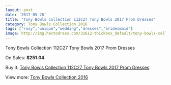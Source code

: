 ```yaml
---
layout: post
date: '2017-05-28'
title: "Tony Bowls Collection 112C27 Tony Bowls 2017 Prom Dresses"
category: Tony Bowls Collection 2016
tags: ["rosy","unique","wedding","dresses","bridesmaid"]
image: http://img.hectodress.com/31612-thickbox_default/tony-bowls-collection-112c27-tony-bowls-2012-prom-dresses.jpg
---
```

Tony Bowls Collection 112C27 Tony Bowls 2017 Prom Dresses

On Sales: **$251.04**
<a href="https://www.hectodress.com/tony-bowls-collection-2013/14458-tony-bowls-collection-112c27-tony-bowls-2012-prom-dresses.html"><amp-img layout="responsive" width="600" height="600" src="//img.hectodress.com/31612-thickbox_default/tony-bowls-collection-112c27-tony-bowls-2012-prom-dresses.jpg" alt="Tony Bowls Collection 112C27 Tony Bowls 2017 Prom Dresses 0" /></a>
<a href="https://www.hectodress.com/tony-bowls-collection-2013/14458-tony-bowls-collection-112c27-tony-bowls-2012-prom-dresses.html"><amp-img layout="responsive" width="600" height="600" src="//img.hectodress.com/31616-thickbox_default/tony-bowls-collection-112c27-tony-bowls-2012-prom-dresses.jpg" alt="Tony Bowls Collection 112C27 Tony Bowls 2017 Prom Dresses 1" /></a>
<a href="https://www.hectodress.com/tony-bowls-collection-2013/14458-tony-bowls-collection-112c27-tony-bowls-2012-prom-dresses.html"><amp-img layout="responsive" width="600" height="600" src="//img.hectodress.com/31615-thickbox_default/tony-bowls-collection-112c27-tony-bowls-2012-prom-dresses.jpg" alt="Tony Bowls Collection 112C27 Tony Bowls 2017 Prom Dresses 2" /></a>
<a href="https://www.hectodress.com/tony-bowls-collection-2013/14458-tony-bowls-collection-112c27-tony-bowls-2012-prom-dresses.html"><amp-img layout="responsive" width="600" height="600" src="//img.hectodress.com/31614-thickbox_default/tony-bowls-collection-112c27-tony-bowls-2012-prom-dresses.jpg" alt="Tony Bowls Collection 112C27 Tony Bowls 2017 Prom Dresses 3" /></a>
<a href="https://www.hectodress.com/tony-bowls-collection-2013/14458-tony-bowls-collection-112c27-tony-bowls-2012-prom-dresses.html"><amp-img layout="responsive" width="600" height="600" src="//img.hectodress.com/31613-thickbox_default/tony-bowls-collection-112c27-tony-bowls-2012-prom-dresses.jpg" alt="Tony Bowls Collection 112C27 Tony Bowls 2017 Prom Dresses 4" /></a>

Buy it: [Tony Bowls Collection 112C27 Tony Bowls 2017 Prom Dresses](https://www.hectodress.com/tony-bowls-collection-2013/14458-tony-bowls-collection-112c27-tony-bowls-2012-prom-dresses.html "Tony Bowls Collection 112C27 Tony Bowls 2017 Prom Dresses")

View more: [Tony Bowls Collection 2016](https://www.hectodress.com/259-tony-bowls-collection-2013 "Tony Bowls Collection 2016")
